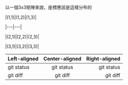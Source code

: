 以一個3x3矩陣來說，座標應該是這樣分布的

|(1,1)|(1,2)|(1,3)|

|---|---|

|(2,1)|(2,2)|(2,3)|

|(3,1)|(3,2)|(3,3)|

| Left-aligned | Center-aligned | Right-aligned |
| :---         |     :---:      |          ---: |
| git status   | git status     | git status    |
| git diff     | git diff       | git diff      |
